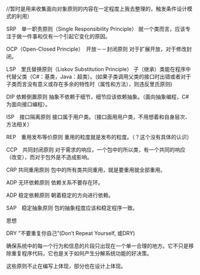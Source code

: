 //暂时是用来收集面向对象原则的内容在一定程度上我去整理的，触发条件设计模式的利用）

SRP　单一职责原则（Single Responsibility Principle）
就一个类而言，应该专注于做一件事和仅有一个引起它变化的原因。

OCP（Open-Closed Principle）　开放－－封闭原则
对于扩展开放，对于修改封闭。

LSP　里氏替换原则（Liskov  Substitution Principle）
子（继承）类能在程序中代替父类（C#：基类，Java：超类）。(如果子类调用父类的接口时出错或者对于子类而言没有意义或存在多余的特性时（属性和方法），则违反里氏原则)

DIP 依赖倒置原则
抽象不依赖于细节，细节应该依赖抽象。（面向抽象编程，C#为面向接口编程）。

ISP　接口隔离原则
接口属于用户类。（接口面用用户类，不用想着和自身层次、方法相关）

REP　重用发布等价原则
重用的粒度就是发布的粒度。（？这个没有具体的认识）

CCP　共同封闭原则
对于需求的响应，一个包中的所以类，有一个共同的响应（改变），而对于包外是不造成影响。

CRP 共同重用原则
包中的所有类共同重用，就是要重用就全部重用。

ADP 无环依赖原则
依赖关系不要存在环。

ADP 稳定依赖原则
朝着稳定的方向进行依赖。

SAP　稳定抽象原则
包的抽象程度应该和稳定程序一致。

思想

DRY 
”不要重复你自己”(Don’t Repeat Yourself, 或DRY)

确保系统中的每一个行为和信息的片段只出现在一个单一合理的地方。它不只是移除重复程序代码，它也是关于如何产生分解系统功能的好决策。

这些原则不止在编写上体现，部分也在设计上体现。
